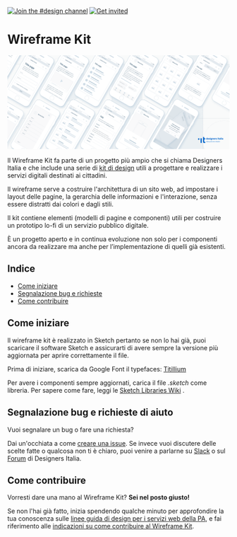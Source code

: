[![Join the #design channel](https://img.shields.io/badge/Slack%20channel-%23design-blue.svg)](https://developersitalia.slack.com/messages/C7658JRJR/)
[![Get invited](https://slack.developers.italia.it/badge.svg)](https://slack.developers.italia.it/)


# Wireframe Kit

<img src="images/Artboard 2.png" width="900"> 

Il Wireframe Kit fa parte di un progetto più ampio che si chiama Designers Italia e che include una serie di [kit di design](https://designers.italia.it/kit/) utili a progettare e realizzare i servizi digitali destinati ai cittadini. 

Il wireframe serve a costruire l'architettura di un sito web, ad impostare i layout delle pagine, la gerarchia delle informazioni e l'interazione, senza essere distratti dai colori e dagli stili.

Il kit contiene elementi (modelli di pagine e componenti) utili per costruire un prototipo lo-fi di un servizio pubblico digitale. 

È un progetto aperto e in continua evoluzione non solo per i componenti ancora da realizzare ma anche per l’implementazione di quelli già esistenti.

## Indice

- [Come iniziare](#come-iniziare)
- [Segnalazione bug e richieste](#segnalazione-bug-e-richieste-di-aiuto)
- [Come contribuire](#come-contribuire)

## Come iniziare
Il wireframe kit è realizzato in Sketch pertanto se non lo hai già, puoi scaricare il software Sketch e assicurarti di avere sempre la versione più aggiornata per aprire correttamente il file.

Prima di iniziare, scarica da Google Font il typefaces: [Titillium](https://fonts.google.com/specimen/Titillium+Web)

Per avere i componenti sempre aggiornati, carica il file _.sketch_ come libreria. Per sapere come fare, leggi le [Sketch Libraries Wiki](https://github.com/italia/design-ui-kit/wiki/Sketch-Libraries) .

## Segnalazione bug e richieste di aiuto

Vuoi segnalare un bug o fare una richiesta?

Dai un'occhiata a come [creare una issue](https://github.com/italia/design-wireframe-kit/blob/development/CONTRIBUTING.md). Se invece vuoi discutere delle scelte fatte o qualcosa non ti è chiaro, puoi venire a parlarne su [Slack](https://designersitalia.slack.com/messages/C7658JRJR/) o sul [Forum](https://forum.italia.it/) di Designers Italia.

## Come contribuire
Vorresti dare una mano al Wireframe Kit? **Sei nel posto giusto!**
 
Se non l'hai già fatto, inizia spendendo qualche minuto per approfondire la tua conoscenza sulle
[linee guida di design per i servizi web della PA](https://design-italia.readthedocs.io/it/stable/index.html),
e fai riferimento alle [indicazioni su come contribuire al Wireframe Kit](CONTRIBUTING.md). 
